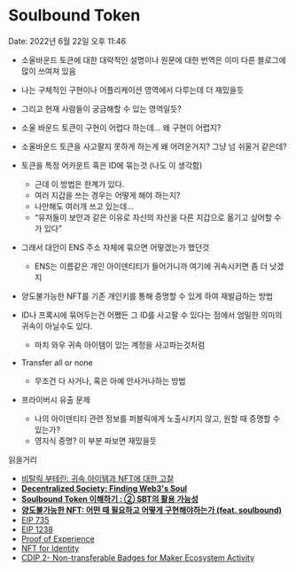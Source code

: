 # Soulbound Token

Date: 2022년 6월 22일 오후 11:46

- 소울바운드 토큰에 대한 대략적인 설명이나 원문에 대한 번역은 이미 다른 블로그에 많이 쓰여져 있음
- 나는 구체적인 구현이나 어플리케이션 영역에서 다루는데 더 재밌을듯
- 그리고 현재 사람들이 궁금해할 수 있는 영역일듯?

- 소울 바운드 토큰이 구현이 어렵다 하는데… 왜 구현이 어렵지?
- 소울바운드 토큰을 사고팔지 못하게 하는게 왜 어려운거지? 그냥 넘 쉬울거 같은데?

- 토큰을 특정 어카운트 혹은 ID에 묶는것 (나도 이 생각함)
    - 근데 이 방법은 한계가 있다.
    - 여러 지갑을 쓰는 경우는 어떻게 해야 하는지?
    - 나만해도 여러개 쓰고 있는데…
    - “유저들이 보안과 같은 이유로 자신의 자산을 다른 지갑으로 옮기고 싶어할 수가 있다”
- 그래서 대안이 ENS 주소 자체에 묶으면 어떻겠는가 했던것
    - ENS는 이름같은 개인 아이덴티티가 들어가니까 여기에 귀속시키면 좀 더 낫겠지
- 양도불가능한 NFT를 기존 개인키를 통해 증명할 수 있게 하여 재발급하는 방법
- ID나 프록시에 묶어두는건 어쨌든 그 ID를 사고팔 수 있다는 점에서 엄밀한 의미의 귀속이 아닐수도 있다.
    - 마치 와우 귀속 아이템이 있는 계정을 사고파는것처럼
- Transfer all or none
    - 무조건 다 사거나, 혹은 아예 안사거나하는 방법

- 프라이버시 유출 문제
    - 나의 아이덴티티 관련 정보를 퍼블릭에게 노출시키지 않고, 원할 때 증명할 수 있는가?
    - 영지식 증명? 이 부분 파보면 재밌을듯
    

읽을거리

- [비탈릭 부테린: 귀속 아이템과 NFT에 대한 고찰](https://holycrypto.news/bbs/board.php?bo_table=buzz&wr_id=200)
- ****[Decentralized Society: Finding Web3's Soul](https://deliverypdf.ssrn.com/delivery.php?ID=030073122122018072013002118098026097046038052029001020118029081093021117125027089086120032033122033062107077124069079104101022117009025075093073001085082005011095029088058067118002112007117114005068115065119120094102076119009125105030092118089110119006&EXT=pdf&INDEX=TRUE)****
- ****[Soulbound Token 이해하기 : ② SBT의 활용 가능성](https://ansubin.com/availability-of-soulbound-token/)****
- ****[양도불가능한 NFT: 어떤 때 필요하고 어떻게 구현해야하는가 (feat. soulbound)](https://medium.com/berryfi/%EC%96%91%EB%8F%84%EB%B6%88%EA%B0%80%EB%8A%A5%ED%95%9C-nft-feat-soulbound-611f27a68daf)****
- [EIP 735](https://github.com/ethereum/EIPs/issues/735)
- [EIP 1238](https://github.com/ethereum/EIPs/issues/1238)
- [Proof of Experience](https://medium.com/coinmonks/litepaper-proof-of-experience-da1b76001efa)
- [NFT for Identity](https://medium.com/goldfinch-fi/introducing-unique-identity-uid-the-first-nft-for-identity-830a89207509)
- [CDIP 2- Non-transferable Badges for Maker Ecosystem Activity](https://github.com/makerdao/community/issues/433)